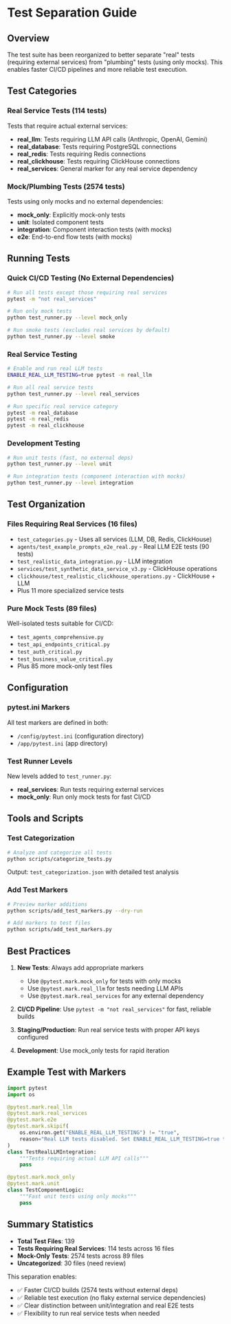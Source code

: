 # Test Separation Guide

## Overview
The test suite has been reorganized to better separate "real" tests (requiring external services) from "plumbing" tests (using only mocks). This enables faster CI/CD pipelines and more reliable test execution.

## Test Categories

### Real Service Tests (114 tests)
Tests that require actual external services:
- **real_llm**: Tests requiring LLM API calls (Anthropic, OpenAI, Gemini)
- **real_database**: Tests requiring PostgreSQL connections
- **real_redis**: Tests requiring Redis connections
- **real_clickhouse**: Tests requiring ClickHouse connections
- **real_services**: General marker for any real service dependency

### Mock/Plumbing Tests (2574 tests)
Tests using only mocks and no external dependencies:
- **mock_only**: Explicitly mock-only tests
- **unit**: Isolated component tests
- **integration**: Component interaction tests (with mocks)
- **e2e**: End-to-end flow tests (with mocks)

## Running Tests

### Quick CI/CD Testing (No External Dependencies)
```bash
# Run all tests except those requiring real services
pytest -m "not real_services"

# Run only mock tests
python test_runner.py --level mock_only

# Run smoke tests (excludes real services by default)
python test_runner.py --level smoke
```

### Real Service Testing
```bash
# Enable and run real LLM tests
ENABLE_REAL_LLM_TESTING=true pytest -m real_llm

# Run all real service tests
python test_runner.py --level real_services

# Run specific real service category
pytest -m real_database
pytest -m real_redis
pytest -m real_clickhouse
```

### Development Testing
```bash
# Run unit tests (fast, no external deps)
python test_runner.py --level unit

# Run integration tests (component interaction with mocks)
python test_runner.py --level integration
```

## Test Organization

### Files Requiring Real Services (16 files)
- `test_categories.py` - Uses all services (LLM, DB, Redis, ClickHouse)
- `agents/test_example_prompts_e2e_real.py` - Real LLM E2E tests (90 tests)
- `test_realistic_data_integration.py` - LLM integration
- `services/test_synthetic_data_service_v3.py` - ClickHouse operations
- `clickhouse/test_realistic_clickhouse_operations.py` - ClickHouse + LLM
- Plus 11 more specialized service tests

### Pure Mock Tests (89 files)
Well-isolated tests suitable for CI/CD:
- `test_agents_comprehensive.py`
- `test_api_endpoints_critical.py`
- `test_auth_critical.py`
- `test_business_value_critical.py`
- Plus 85 more mock-only test files

## Configuration

### pytest.ini Markers
All test markers are defined in both:
- `/config/pytest.ini` (configuration directory)
- `/app/pytest.ini` (app directory)

### Test Runner Levels
New levels added to `test_runner.py`:
- **real_services**: Run tests requiring external services
- **mock_only**: Run only mock tests for fast CI/CD

## Tools and Scripts

### Test Categorization
```bash
# Analyze and categorize all tests
python scripts/categorize_tests.py
```
Output: `test_categorization.json` with detailed test analysis

### Add Test Markers
```bash
# Preview marker additions
python scripts/add_test_markers.py --dry-run

# Add markers to test files
python scripts/add_test_markers.py
```

## Best Practices

1. **New Tests**: Always add appropriate markers
   - Use `@pytest.mark.mock_only` for tests with only mocks
   - Use `@pytest.mark.real_llm` for tests needing LLM APIs
   - Use `@pytest.mark.real_services` for any external dependency

2. **CI/CD Pipeline**: Use `pytest -m "not real_services"` for fast, reliable builds

3. **Staging/Production**: Run real service tests with proper API keys configured

4. **Development**: Use mock_only tests for rapid iteration

## Example Test with Markers

```python
import pytest
import os

@pytest.mark.real_llm
@pytest.mark.real_services
@pytest.mark.e2e
@pytest.mark.skipif(
    os.environ.get("ENABLE_REAL_LLM_TESTING") != "true",
    reason="Real LLM tests disabled. Set ENABLE_REAL_LLM_TESTING=true to run"
)
class TestRealLLMIntegration:
    """Tests requiring actual LLM API calls"""
    pass

@pytest.mark.mock_only
@pytest.mark.unit
class TestComponentLogic:
    """Fast unit tests using only mocks"""
    pass
```

## Summary Statistics

- **Total Test Files**: 139
- **Tests Requiring Real Services**: 114 tests across 16 files
- **Mock-Only Tests**: 2574 tests across 89 files
- **Uncategorized**: 30 files (need review)

This separation enables:
- ✅ Faster CI/CD builds (2574 tests without external deps)
- ✅ Reliable test execution (no flaky external service dependencies)
- ✅ Clear distinction between unit/integration and real E2E tests
- ✅ Flexibility to run real service tests when needed